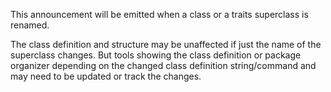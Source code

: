 This announcement will be emitted when a class or a traits superclass is renamed.The class definition and structure may be unaffected if just the name of the superclass changes. But toolsshowing the class definition or package organizer depending on the changed class definition string/command and may need to be updated or track the changes.